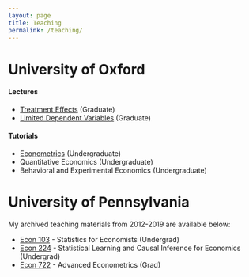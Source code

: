 ```yaml
---
layout: page
title: Teaching
permalink: /teaching/
---
```

<!--- My office hours for the Spring Semester of 2019 will take place on Mondays from 3-4pm and Thursdays from 4-5pm in PCPSE 630. --->

# University of Oxford

#### Lectures
- [Treatment Effects](https://treatment-effects.com) (Graduate)
- [Limited Dependent Variables](https://economictricks.com) (Graduate) 

#### Tutorials
- [Econometrics](./pdf/econometrics-tutorials.pdf) (Undergraduate)
- Quantitative Economics (Undergraduate)
- Behavioral and Experimental Economics (Undergraduate)

<!--#### Thank you DataCamp!
Thanks to [DataCamp](https://www.datacamp.com/) for supporting my teaching by providing my students free access to their excellent online data science tutorials.-->

# University of Pennsylvania
My archived teaching materials from 2012-2019 are available below:
- [Econ 103](http://ditraglia.com/Econ103Public) - Statistics for Economists (Undergrad)
- [Econ 224](http://ditraglia.com/econ224) - Statistical Learning and Causal Inference for Economics (Undergrad)
- [Econ 722](http://ditraglia.com/econ722) - Advanced Econometrics (Grad)

